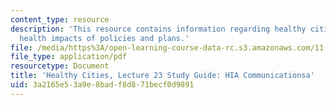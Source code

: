 ```yaml
---
content_type: resource
description: 'This resource contains information regarding healthy cities: Assessing
  health impacts of policies and plans.'
file: /media/https%3A/open-learning-course-data-rc.s3.amazonaws.com/11-s941-healthy-cities-assessing-health-impacts-of-policies-and-plans-spring-2016/3a2165e53a9e8badf8d871becf0d9891_MIT11_S941S16_Class23Guide.pdf
file_type: application/pdf
resourcetype: Document
title: 'Healthy Cities, Lecture 23 Study Guide: HIA Communicationsa'
uid: 3a2165e5-3a9e-8bad-f8d8-71becf0d9891
---
```

